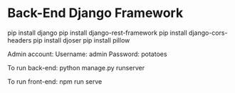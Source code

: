 # Back-End Django Framework
pip install django
pip install django-rest-framework
pip install django-cors-headers
pip install djoser
pip install pillow

Admin account:
Username: admin
Password: potatoes

To run back-end:
python manage.py runserver

To run front-end:
npm run serve
